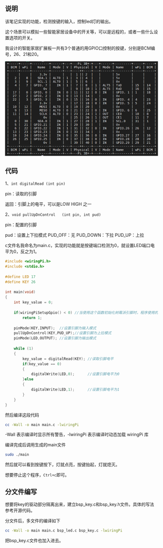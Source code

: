 ## 说明

该笔记实现的功能，检测按键的输入，控制led灯的输出。

这个场景可以模拟一些智能家居设备中的开关等，可以是远程的，或者一些什么设置选项的开关。

我设计的智能家居扩展板一共有3个普通的用GPIO口控制的按键，分别是BCM编号，26、21和20。

![image-20240817201702470](image/02_GPIO输出控制/image-20240817201702470.png)

## 代码

1、`int digitalRead (int pin)`

pin：读取的引脚

返回：引脚上的电平，可以是LOW HIGH 之一

2、`void pullUpDnControl   (int pin, int pud) `

pin：配置的引脚

pud：设置上下拉模式 PUD_OFF：无     PUD_DOWN：下拉     PUD_UP：上拉



c文件名我命名为main.c，实现的功能就是按键端口检测为0，就设置LED端口电平为0，反之为1。

```c
#include <wiringPi.h>
#include <stdio.h>

#define LED 17
#define KEY 26

int main(void)
{
    int key_value = 0;

    if(wiringPiSetupGpio() < 0) //当使用这个函数初始化树莓派引脚时，程序使用的是BCM引脚编号表。
        return 1;
    
    pinMode(KEY,INPUT);  //设置引脚为输入模式
    pullUpDnControl(KEY,PUD_UP);//设置引脚为上拉模式
    pinMode(LED,OUTPUT); //设置引脚为输出模式
    
    while (1)
    {
        key_value = digitalRead(KEY); //读取引脚电平
        if(key_value == 0)
        {
            digitalWrite(LED,0);      //设置引脚电平为0
        }else
        { 
            digitalWrite(LED,1);      //设置引脚电平为1
        }  
    }
}
```

然后编译这段代码

```bash
cc -Wall -o main main.c -lwiringPi
```

 -Wall 表示编译时显示所有警告，-lwiringPi 表示编译时动态加载 wiringPi 库

编译完成后调用生成的main文件

```bash
sudo ./main
```

然后就可以看到按键按下，灯就点亮，按键抬起，灯就熄灭。

想要停止这个程序，`Ctrl+c`即可。

## 分文件编写

想要将key的驱动部分隔离出来，建立bsp_key.c和bsp_key.h文件。具体的写法参考开源代码。

分文件后，多文件的编译如下

```bash
cc -Wall -o main main.c bsp_led.c bsp_key.c -lwiringPi
```

把bsp_key.c文件也加入进去。
